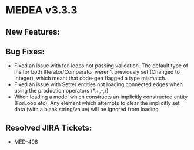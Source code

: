 # MEDEA v3.3.3
## New Features:

## Bug Fixes:
* Fixed an issue with for-loops not passing validation. The default type of lhs for both Itterator/Comparator weren't previously set (Changed to Integer), which meant that code-gen flagged a type mismatch.
* Fixed an issue with Setter entities not loading connected edges when using the production operators (*,+,-,/)
* When loading a model which constructs an implicitly constructed entity (ForLoop etc), Any <data> element which attempts to clear the implicitly set data (with a blank string/value) will be ignored from loading.

## Resolved JIRA Tickets:
* MED-496
